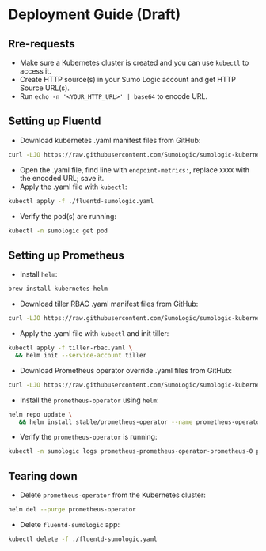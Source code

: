 # Deployment Guide (Draft)

## Rre-requests

* Make sure a Kubernetes cluster is created and you can use `kubectl` to access it.
* Create HTTP source(s) in your Sumo Logic account and get HTTP Source URL(s).
* Run `echo -n '<YOUR_HTTP_URL>' | base64` to encode URL.

## Setting up Fluentd

* Download kubernetes .yaml manifest files from GitHub:

```sh
curl -LJO https://raw.githubusercontent.com/SumoLogic/sumologic-kubernetes-collection/master/deploy/kubernetes/fluentd-sumologic.yaml
```

* Open the .yaml file, find line with `endpoint-metrics:`, replace `XXXX` with the encoded URL; save it.
* Apply the .yaml file with `kubectl`:

```sh
kubectl apply -f ./fluentd-sumologic.yaml
```

* Verify the pod(s) are running:

```sh
kubectl -n sumologic get pod
```

## Setting up Prometheus

* Install `helm`:

```sh
brew install kubernetes-helm
```

* Download tiller RBAC .yaml manifest files from GitHub:

```sh
curl -LJO https://raw.githubusercontent.com/SumoLogic/sumologic-kubernetes-collection/master/deploy/helm/tiller-rbac.yaml
```

* Apply the .yaml file with `kubectl` and init tiller:

```sh
kubectl apply -f tiller-rbac.yaml \
  && helm init --service-account tiller
```

* Download Prometheus operator override .yaml files from GitHub:

```sh
curl -LJO https://raw.githubusercontent.com/SumoLogic/sumologic-kubernetes-collection/master/deploy/helm/overrides.yaml
```

* Install the `prometheus-operator` using `helm`:

```sh
helm repo update \
   && helm install stable/prometheus-operator --name prometheus-operator --namespace sumologic -f overrides.yaml
```

* Verify the `prometheus-operator` is running:

```sh
kubectl -n sumologic logs prometheus-prometheus-operator-prometheus-0 prometheus -f
```

## Tearing down

* Delete `prometheus-operator` from the Kubernetes cluster:

```sh
helm del --purge prometheus-operator
```

* Delete `fluentd-sumologic` app:

```sh
kubectl delete -f ./fluentd-sumologic.yaml
```
